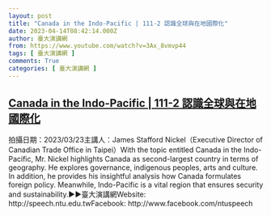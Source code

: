 ```yaml
---
layout: post
title: "Canada in the Indo-Pacific | 111-2 認識全球與在地國際化"
date: 2023-04-14T08:42:14.000Z
author: 臺大演講網
from: https://www.youtube.com/watch?v=3Ax_8vmvp44
tags: [ 臺大演講網 ]
comments: True
categories: [ 臺大演講網 ]
---
```

<!--1681461734000-->
[Canada in the Indo-Pacific | 111-2 認識全球與在地國際化](https://www.youtube.com/watch?v=3Ax_8vmvp44)
------

<div>
拍攝日期：2023/03/23主講人：James Stafford Nickel（Executive Director of Canadian Trade Office in Taipei）With the topic entitled Canada in the Indo-Pacific, Mr. Nickel highlights Canada as second-largest country in terms of geography. He explores governance, indigenous peoples, arts and culture. In addition, he provides his insightful analysis how Canada formulates foreign policy. Meanwhile, Indo-Pacific is a vital region that ensures security and sustainability.►►臺大演講網Website: http://speech.ntu.edu.twFacebook: http://www.facebook.com/ntuspeech
</div>
